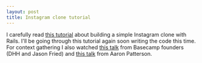 ```yaml
---
layout: post
title: Instagram clone tutorial
---
```

I carefully read [this tutorial](https://www.devwalks.com/lets-build-instagram-in-rails-part-1/) about building a simple Instagram clone with Rails. I'll be going through this tutorial again soon writing the code this time. For context gathering I also watched [this talk](https://www.youtube.com/watch?v=lBfVxBj61z0) from Basecamp founders (DHH and Jason Fried) and [this talk](https://www.youtube.com/watch?v=xMFs9DTympQ) from Aaron Patterson.
